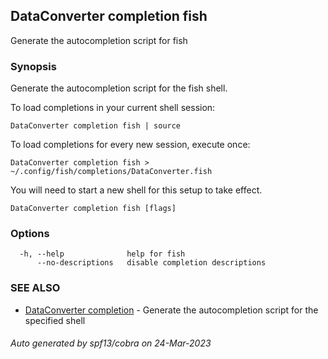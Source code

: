 ## DataConverter completion fish

Generate the autocompletion script for fish

### Synopsis

Generate the autocompletion script for the fish shell.

To load completions in your current shell session:

	DataConverter completion fish | source

To load completions for every new session, execute once:

	DataConverter completion fish > ~/.config/fish/completions/DataConverter.fish

You will need to start a new shell for this setup to take effect.


```
DataConverter completion fish [flags]
```

### Options

```
  -h, --help              help for fish
      --no-descriptions   disable completion descriptions
```

### SEE ALSO

* [DataConverter completion](DataConverter_completion.md)	 - Generate the autocompletion script for the specified shell

###### Auto generated by spf13/cobra on 24-Mar-2023

